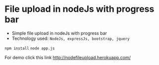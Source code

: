 File upload in nodeJs with progress bar
========


* Simple file upload in nodeJs with progress bar
* Technology used: ``` NodeJs, expressJs, bootstrap, jquery ```

```npm install```
```node app.js```

For demo click this link 
http://nodefileupload.herokuapp.com/
